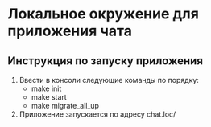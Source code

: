 # Локальное окружение для приложения чата
## Инструкция по запуску приложения
1. Ввести в консоли следующие команды по порядку:
    - make init
    - make start
    - make migrate_all_up
2. Приложение запускается по адресу chat.loc/